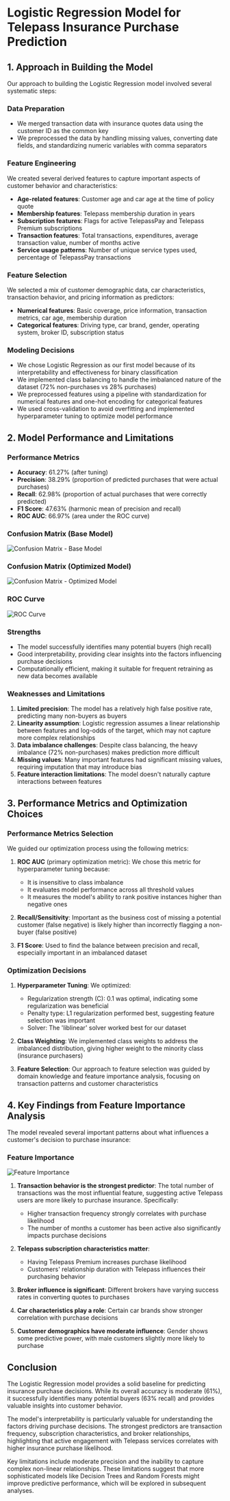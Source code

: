 # Logistic Regression Model for Telepass Insurance Purchase Prediction

## 1. Approach in Building the Model

Our approach to building the Logistic Regression model involved several systematic steps:

### Data Preparation
- We merged transaction data with insurance quotes data using the customer ID as the common key
- We preprocessed the data by handling missing values, converting date fields, and standardizing numeric variables with comma separators

### Feature Engineering
We created several derived features to capture important aspects of customer behavior and characteristics:
- **Age-related features**: Customer age and car age at the time of policy quote
- **Membership features**: Telepass membership duration in years
- **Subscription features**: Flags for active TelepassPay and Telepass Premium subscriptions
- **Transaction features**: Total transactions, expenditures, average transaction value, number of months active
- **Service usage patterns**: Number of unique service types used, percentage of TelepassPay transactions

### Feature Selection
We selected a mix of customer demographic data, car characteristics, transaction behavior, and pricing information as predictors:
- **Numerical features**: Basic coverage, price information, transaction metrics, car age, membership duration
- **Categorical features**: Driving type, car brand, gender, operating system, broker ID, subscription status

### Modeling Decisions
- We chose Logistic Regression as our first model because of its interpretability and effectiveness for binary classification
- We implemented class balancing to handle the imbalanced nature of the dataset (72% non-purchases vs 28% purchases)
- We preprocessed features using a pipeline with standardization for numerical features and one-hot encoding for categorical features
- We used cross-validation to avoid overfitting and implemented hyperparameter tuning to optimize model performance

## 2. Model Performance and Limitations

### Performance Metrics
- **Accuracy**: 61.27% (after tuning)
- **Precision**: 38.29% (proportion of predicted purchases that were actual purchases)
- **Recall**: 62.98% (proportion of actual purchases that were correctly predicted)
- **F1 Score**: 47.63% (harmonic mean of precision and recall)
- **ROC AUC**: 66.97% (area under the ROC curve)

### Confusion Matrix (Base Model)
![Confusion Matrix - Base Model](confusion_matrix_logistic.png)

### Confusion Matrix (Optimized Model)
![Confusion Matrix - Optimized Model](confusion_matrix_logistic_best.png)

### ROC Curve
![ROC Curve](roc_curve_logistic.png)

### Strengths
- The model successfully identifies many potential buyers (high recall)
- Good interpretability, providing clear insights into the factors influencing purchase decisions
- Computationally efficient, making it suitable for frequent retraining as new data becomes available

### Weaknesses and Limitations
1. **Limited precision**: The model has a relatively high false positive rate, predicting many non-buyers as buyers
2. **Linearity assumption**: Logistic regression assumes a linear relationship between features and log-odds of the target, which may not capture more complex relationships
3. **Data imbalance challenges**: Despite class balancing, the heavy imbalance (72% non-purchases) makes prediction more difficult
4. **Missing values**: Many important features had significant missing values, requiring imputation that may introduce bias
5. **Feature interaction limitations**: The model doesn't naturally capture interactions between features

## 3. Performance Metrics and Optimization Choices

### Performance Metrics Selection
We guided our optimization process using the following metrics:

1. **ROC AUC** (primary optimization metric): We chose this metric for hyperparameter tuning because:
   - It is insensitive to class imbalance
   - It evaluates model performance across all threshold values
   - It measures the model's ability to rank positive instances higher than negative ones

2. **Recall/Sensitivity**: Important as the business cost of missing a potential customer (false negative) is likely higher than incorrectly flagging a non-buyer (false positive)

3. **F1 Score**: Used to find the balance between precision and recall, especially important in an imbalanced dataset

### Optimization Decisions
1. **Hyperparameter Tuning**: We optimized:
   - Regularization strength (C): 0.1 was optimal, indicating some regularization was beneficial
   - Penalty type: L1 regularization performed best, suggesting feature selection was important
   - Solver: The 'liblinear' solver worked best for our dataset

2. **Class Weighting**: We implemented class weights to address the imbalanced distribution, giving higher weight to the minority class (insurance purchasers)

3. **Feature Selection**: Our approach to feature selection was guided by domain knowledge and feature importance analysis, focusing on transaction patterns and customer characteristics

## 4. Key Findings from Feature Importance Analysis

The model revealed several important patterns about what influences a customer's decision to purchase insurance:

### Feature Importance
![Feature Importance](feature_importance_logistic.png)

1. **Transaction behavior is the strongest predictor**: The total number of transactions was the most influential feature, suggesting active Telepass users are more likely to purchase insurance. Specifically:
   - Higher transaction frequency strongly correlates with purchase likelihood
   - The number of months a customer has been active also significantly impacts purchase decisions

2. **Telepass subscription characteristics matter**: 
   - Having Telepass Premium increases purchase likelihood
   - Customers' relationship duration with Telepass influences their purchasing behavior

3. **Broker influence is significant**: Different brokers have varying success rates in converting quotes to purchases

4. **Car characteristics play a role**: Certain car brands show stronger correlation with purchase decisions

5. **Customer demographics have moderate influence**: Gender shows some predictive power, with male customers slightly more likely to purchase

## Conclusion

The Logistic Regression model provides a solid baseline for predicting insurance purchase decisions. While its overall accuracy is moderate (61%), it successfully identifies many potential buyers (63% recall) and provides valuable insights into customer behavior. 

The model's interpretability is particularly valuable for understanding the factors driving purchase decisions. The strongest predictors are transaction frequency, subscription characteristics, and broker relationships, highlighting that active engagement with Telepass services correlates with higher insurance purchase likelihood.

Key limitations include moderate precision and the inability to capture complex non-linear relationships. These limitations suggest that more sophisticated models like Decision Trees and Random Forests might improve predictive performance, which will be explored in subsequent analyses. 